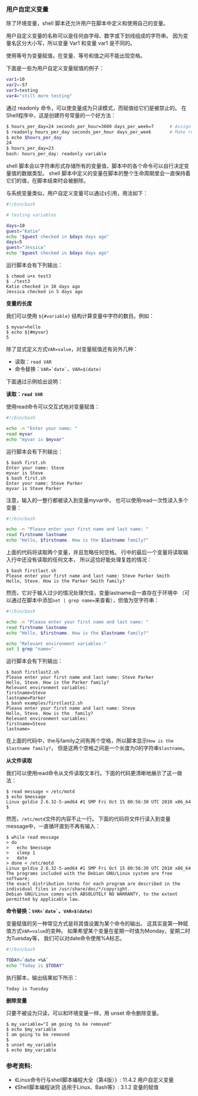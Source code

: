 ### 用户自定义变量

除了环境变量，shell 脚本还允许用户在脚本中定义和使用自己的变量。

用户自定义变量的名称可以是任何由字母、数字或下划线组成的字符串。
因为变量名区分大小写，所以变量 Var1 和变量 var1 是不同的。

使用等号为变量赋值。在变量、等号和值之间不能出现空格。

下面是一些为用户自定义变量赋值的例子：

```bash
var1=10
var2=-57
var3=testing
var4="still more testing"
```

通过 readonly 命令，可以使变量成为只读模式，而赋值给它们是被禁止的。
在Shell程序中，这是创建符号常量的一个好方法：

```bash
$ hours_per_day=24 seconds_per_hour=3600 days_per_week=7      # Assign values
$ readonly hours_per_day seconds_per_hour days_per_week       # Make read-only
$ echo $hours_per_day 
24
$ hours_per_day=23
bash: hours_per_day: readonly variable
```

shell 脚本会以字符串形式存储所有的变量值，脚本中的各个命令可以自行决定变量值的数据类型。
shell 脚本中定义的变量在脚本的整个生命周期里会一直保持着它们的值，在脚本结束时会被删除。

与系统变量类似，用户自定义变量可以通过`$`引用，用法如下：

```bash
#!/bin/bash

# testing variables

days=10
guest="Katie"
echo "$guest checked in $days days ago"
days=5
guest="Jessica"
echo "$guest checked in $days days ago"
```

运行脚本会有下列输出：

```
$ chmod u+x test3
$ ./test3
Katie checked in 10 days ago
Jessica checked in 5 days ago
```

**变量的长度**

我们可以使用 `${#variable}` 结构计算变量中字符的数目。例如：

```
$ myvar=hello
$ echo ${#myvar}
5
```

除了显式定义方式`VAR=value`，对变量赋值还有另外几种：
- 读取：`read VAR`
- 命令替换：`` VAR=`date` ``、`VAR=$(date)`

下面通过示例给出说明：

**读取：`read VAR`**

使用read命令可以交互式地对变量赋值：

```bash
#!/bin/bash

echo -n "Enter your name: "
read myvar
echo "myvar is $myvar"
```

运行脚本会有下列输出：

```
$ bash first.sh 
Enter your name: Steve
myvar is Steve
$ bash first.sh 
Enter your name: Steve Parker
myvar is Steve Parker
```

注意，输入的一整行都被读入到变量myvar中，
也可以使用read一次性读入多个变量：

```bash
#!/bin/bash

echo -n "Please enter your first name and last name: "
read firstname lastname
echo "Hello, $firstname. How is the $lastname family?"
```

上面的代码将读取两个变量，并且忽略任何空格。
行中的最后一个变量将读取输入行中还没有读取的任何文本，
所以这恰好能处理复姓的情况：

```
$ bash firstlast.sh
Please enter your first name and last name: Steve Parker Smith
Hello, Steve. How is the Parker Smith family?
```

然而，它对于输入过少的情况处理欠佳，变量lastname会一直存在于环境中
（可以通过在脚本中添加`set | grep name=`来查看），但值为空字符串：

```bash
#!/bin/bash

echo -n "Please enter your first name and last name: "
read firstname lastname
echo "Hello, $firstname. How is the $lastname family?"

echo "Relevant environment variables:"
set | grep "name="
```

运行脚本会有下列输出：

```
$ bash firstlast2.sh 
Please enter your first name and last name: Steve Parker
Hello, Steve. How is the Parker family?
Relevant environment variables:
firstname=Steve
lastname=Parker
$ bash examples/firstlast2.sh 
Please enter your first name and last name: Steve
Hello, Steve. How is the  family?
Relevant environment variables:
firstname=Steve
lastname=
```

在上面的代码中，the与family之间有两个空格，所以脚本显示`How is the $lastname family?`，
但是这两个空格之间是一个长度为0的字符串`$lastname`。


**从文件读取**

我们可以使用read命令从文件读取文本行。下面的代码更清晰地展示了这一做法：

```
$ read message < /etc/motd
$ echo $message
Linux goldie 2.6.32-5-amd64 #1 SMP Fri Oct 15 00:56:30 UTC 2010 x86_64
$
```

然而，`/etc/motd`文件的内容不止一行。
下面的代码将文件行读入到变量message中，一直循环直到不再有输入：

```
$ while read message
> do
>   echo $message
>   sleep 1
>   date
> done < /etc/motd
Linux goldie 2.6.32-5-amd64 #1 SMP Fri Oct 15 00:56:30 UTC 2010 x86_64
The programs included with the Debian GNU/Linux system are free software;
the exact distribution terms for each program are described in the
individual files in /usr/share/doc/*/copyright.
Debian GNU/Linux comes with ABSOLUTELY NO WARRANTY, to the extent
permitted by applicable law.
```


**命令替换：`` VAR=`date` ``、`VAR=$(date)`**

变量赋值的另一种常见方式是将其值设置为某个命令的输出。
这其实是第一种赋值方式`VAR=value`的变种。
如果希望某个变量在星期一时值为Monday，星期二时为Tuesday等，
我们可以对date命令使用%A标志。

```bash
#!/bin/bash

TODAY=`date +%A`
echo "Today is $TODAY"
```

执行脚本，输出结果如下所示：

```
Today is Tuesday
```

**删除变量**

只要不被设为只读，可以和环境变量一样，用 unset 命令删除变量。

```
$ my_variable="I am going to be removed"
$ echo $my_variable
I am going to be removed
$
$ unset my_variable
$ echo $my_variable
```


### 参考资料:
- 《Linux命令行与shell脚本编程大全（第4版）》: 11.4.2 用户自定义变量
- 《Shell脚本编程诀窍 适用于Linux、Bash等》: 3.1.2 变量的赋值

